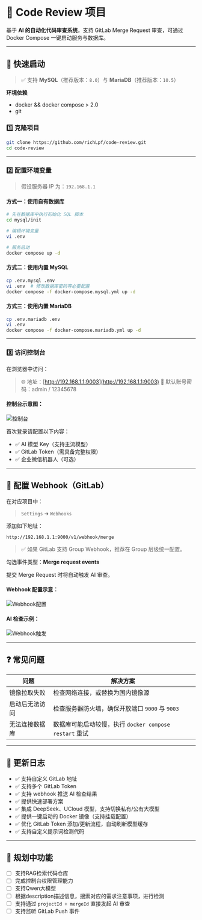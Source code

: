 # 🚦 Code Review 项目

基于 **AI 的自动化代码审查系统**，支持 GitLab Merge Request 审查，可通过 Docker Compose 一键启动服务与数据库。

---

## 🚀 快速启动

> ✅ 支持 **MySQL**（推荐版本：`8.0`）与 **MariaDB**（推荐版本：`10.5`）

**环境依赖**

- docker && docker compose > 2.0
- git

### 1️⃣ 克隆项目

```bash
git clone https://github.com/richLpf/code-review.git
cd code-review
```

---

### 2️⃣ 配置环境变量

> 假设服务器 IP 为：`192.168.1.1`

#### 方式一：使用自有数据库

```bash
# 先在数据库中执行初始化 SQL 脚本
cd mysql/init

# 编辑环境变量
vi .env

# 服务启动
docker compose up -d
```

#### 方式二：使用内置 MySQL

```bash
cp .env.mysql .env
vi .env  # 修改数据库密码等必要配置
docker compose -f docker-compose.mysql.yml up -d
```

#### 方式三：使用内置 MariaDB

```bash
cp .env.mariadb .env
vi .env
docker compose -f docker-compose.mariadb.yml up -d
```

---

### 3️⃣ 访问控制台

在浏览器中访问：

> 🌐 地址：[http://192.168.1.1:9003](http://192.168.1.1:9003)
> 🔐 默认账号密码：admin / 12345678

#### 控制台示意图：

![控制台](https://picture.questionlearn.cn/blog/picture/1746626120106.png)

首次登录请配置以下内容：

* ✅ AI 模型 Key（支持主流模型）
* ✅ GitLab Token（需具备完整权限）
* ✅ 企业微信机器人（可选）

---

## 📡 配置 Webhook（GitLab）

在对应项目中：

> `Settings` ➜ `Webhooks`

添加如下地址：

```
http://192.168.1.1:9000/v1/webhook/merge
```

> ✅ 如果 GitLab 支持 Group Webhook，推荐在 Group 层级统一配置。

勾选事件类型：**Merge request events**

提交 Merge Request 时将自动触发 AI 审查。

#### Webhook 配置示意：

![Webhook配置](https://picture.questionlearn.cn/blog/picture/1746626508783.png)

#### AI 检查示例：

![Webhook触发](https://picture.questionlearn.cn/blog/picture/1746626303888.png)

---

## ❓ 常见问题

| 问题      | 解决方案                                     |
| ------- | ---------------------------------------- |
| 镜像拉取失败  | 检查网络连接，或替换为国内镜像源                         |
| 启动后无法访问 | 检查服务器防火墙，确保开放端口 `9000` 与 `9003`          |
| 无法连接数据库 | 数据库可能启动较慢，执行 `docker compose restart` 重试 |

---

## 📝 更新日志

* ✅ 支持自定义 GitLab 地址
* ✅ 支持多个 GitLab Token
* ✅ 支持 webhook 推送 AI 检查结果
* ✅ 提供快速部署方案
* ✅ 集成 DeepSeek、UCloud 模型，支持切换私有/公有大模型
* ✅ 提供一键启动的 Docker 镜像（支持挂载配置）
* ✅ 优化 GitLab Token 添加/更新流程，自动刷新模型缓存
* ✅ 支持自定义提示词检测代码

---

## 🔭 规划中功能

* [ ] 支持RAG检索代码仓库
* [ ] 完成控制台权限管理能力
* [ ] 支持Qwen大模型
* [ ] 根据description描述信息，搜索对应的需求注意事项，进行检测
* [ ] 支持通过 `projectId + mergeId` 直接发起 AI 审查
* [ ] 支持监听 GitLab Push 事件
